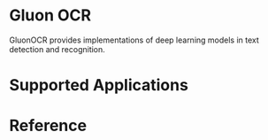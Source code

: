# Gluon OCR 
GluonOCR provides implementations of deep learning models in text detection and recognition.

# Supported Applications


# Reference
